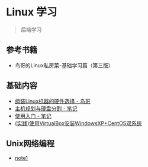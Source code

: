 # Linux 学习

> 后端学习

## 参考书籍

- 鸟哥的Linux私房菜-基础学习篇（第三版）

## 基础内容

- [组装Linux机器的硬件选择 - 鸟哥](http://linux.vbird.org/linux_basic/0130designlinux.php#hardware_select)
- [主机规划与硬盘分割 - 笔记](basic/partition.md)
- [使用入门 - 笔记](basic/basic_op.md)
- [(实践)使用VirtualBox安装WindowsXP+CentOS双系统](basic/virtual_double_sys.md)

## Unix网络编程

- [note1](unp/note1.md)